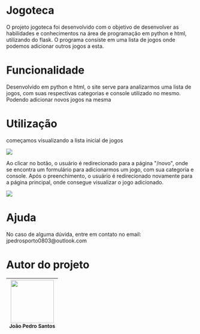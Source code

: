 <h1>
Jogoteca
</h1>
<p align= "left">
O projeto jogoteca foi desenvolvido com o objetivo de desenvolver as habilidades e conhecimentos na área de programação em python e html, utilizando do flask. O programa consiste em uma lista de jogos onde podemos adicionar outros jogos a esta.
</p>

<h1>
Funcionalidade
</h1>
<p align= "left">
Desenvolvido em python e html, o site serve para analizarmos uma lista de jogos, com suas respectivas categorias e console utilizado no mesmo. Podendo adicionar novos jogos na mesma
</p>

<h1>
Utilização
</h1>

<p align= "left">
começamos visualizando a lista inicial de jogos
</p>
<img src="https://user-images.githubusercontent.com/108818685/185449647-ceb5562c-b498-422e-9312-6e729a712cbf.png">


<p align= "left">
Ao clicar no botão, o usuário é redirecionado para a página "/novo", onde se encontra um formulário para adicionarmos um jogo, com sua categoria e console. Após o preenchimento, o usuário é redirecionado novamente para a página principal, onde consegue visualizar o jogo adicionado.
</p>
<img src="https://user-images.githubusercontent.com/108818685/185449921-bde346cb-a146-4c9d-8357-ae0ca1687b54.png">

<h1>
Ajuda
</h1>
<p align= "left">
No caso de alguma dúvida, entre em contato no email: jpedrosporto0803@outlook.com
</p>

<h1>Autor do projeto</h1>

| [<img src="https://media-exp1.licdn.com/dms/image/C5603AQHNj7580TDfNg/profile-displayphoto-shrink_200_200/0/1647282689282?e=2147483647&v=beta&t=7qClgVz7U5TO1fhTnMuEUkwEfMoqbz0EHY5M11jJZTE" width=115><br><sub>João Pedro Santos</sub>](https://github.com/jpedrosporto) |
| :---: |
